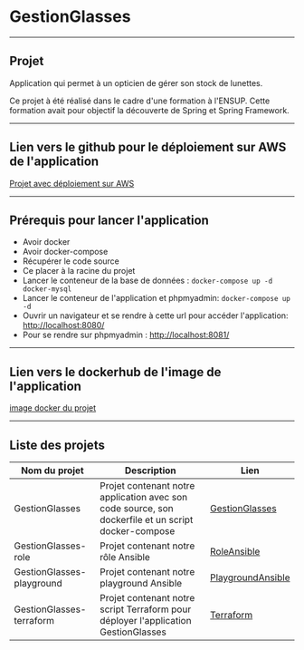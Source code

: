 # GestionGlasses
---
## Projet

Application qui permet à un opticien de gérer son stock de lunettes.

Ce projet à été réalisé dans le cadre d'une formation à l'ENSUP. Cette formation avait pour objectif la découverte de Spring et Spring Framework.

---

## Lien vers le github pour le déploiement sur AWS de l'application

[Projet avec déploiement sur AWS](https://github.com/asemin08/GestionGlasses-terraform)

---

## Prérequis pour lancer l'application
* Avoir docker
* Avoir docker-compose
* Récupérer le code source
* Ce placer à la racine du projet
* Lancer le conteneur de la base de données : 
```docker-compose up -d docker-mysql```
* Lancer le conteneur de l'application et phpmyadmin:
```docker-compose up -d```
* Ouvrir un navigateur et se rendre à cette url pour accéder l'application: [http://localhost:8080/](http://localhost:8080/)
* Pour se rendre sur phpmyadmin : [http://localhost:8081/](http://localhost:8081/)

---
## Lien vers le dockerhub de l'image de l'application

[image docker du projet](https://hub.docker.com/r/verkeur08/gestionglasses)

---
## Liste des projets

Nom du projet | Description | Lien
---|---|----
GestionGlasses | Projet contenant notre application avec son code source, son dockerfile et un script docker-compose | [GestionGlasses](https://github.com/brikema/GestionGlasses)
GestionGlasses-role | Projet contenant notre rôle Ansible | [RoleAnsible](https://github.com/asemin08/GestionGlasses-role)
GestionGlasses-playground | Projet contenant notre playground Ansible | [PlaygroundAnsible](https://github.com/asemin08/GestionGlasses-playground)
GestionGlasses-terraform | Projet contenant notre script Terraform pour déployer l'application GestionGlasses | [Terraform](https://github.com/asemin08/GestionGlasses-terraform)
